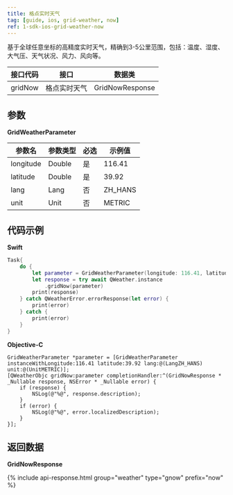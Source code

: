 ```yaml
---
title: 格点实时天气
tag: [guide, ios, grid-weather, now]
ref: 1-sdk-ios-grid-weather-now
---
```


基于全球任意坐标的高精度实时天气，精确到3-5公里范围，包括：温度、湿度、大气压、天气状况、风力、风向等。

| 接口代码          | 接口     | 数据类             |
| --------------------------- | ---- | ------------------ |
| gridNow | 格点实时天气| GridNowResponse |


## 参数 

**GridWeatherParameter**

| 参数名   | 参数类型 | 必选 | 示例值 |
| -------- | -------- | ---- | ------ |
| longitude | Double | 是 | 116.41 |
| latitude | Double | 是 | 39.92 |
| lang | Lang | 否 | ZH_HANS |
| unit | Unit | 否 | METRIC |

## 代码示例

**Swift**

```swift
Task{
    do {
        let parameter = GridWeatherParameter(longitude: 116.41, latitude: 39.92)
        let response = try await QWeather.instance
            .gridNow(parameter)
        print(response)
    } catch QWeatherError.errorResponse(let error) {
        print(error)
    } catch {
        print(error)
    }
}
```

**Objective-C**
```objc
GridWeatherParameter *parameter = [GridWeatherParameter instanceWithLongitude:116.41 latitude:39.92 lang:@(LangZH_HANS) unit:@(UnitMETRIC)];
[QWeatherObjc gridNow:parameter completionHandler:^(GridNowResponse * _Nullable response, NSError * _Nullable error) {
    if (response) {
        NSLog(@"%@", response.description);
    }
    if (error) {
        NSLog(@"%@", error.localizedDescription);
    }
}];
```

## 返回数据

**GridNowResponse**

{% include api-response.html group="weather" type="gnow" prefix="now"  %}
